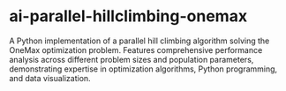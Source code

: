 # ai-parallel-hillclimbing-onemax
A Python implementation of a parallel hill climbing algorithm solving the OneMax optimization problem. Features comprehensive performance analysis across different problem sizes and population parameters, demonstrating expertise in optimization algorithms, Python programming, and data visualization.
